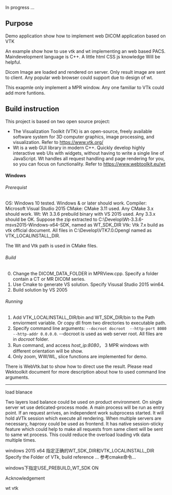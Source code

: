 In progress ...

## Purpose
Demo application show how to implement web DICOM application based on VTK

An example show how to use vtk and wt implementing an web based PACS. Maindevelopment language is C++. A little html CSS js knowledge Will be helpful.

Dicom Image are loaded and rendered on server. Only result image are sent to client. Any popular web browser could support due to design of wt.

This exapmle only implement a MPR window. Any one familiar to VTk could add more funtions.


## Build instruction

This project is based on two open source project:
- The Visualization Toolkit (VTK) is an open-source, freely available software system for 3D computer graphics, image processing, and visualization. Refer to https://www.vtk.org/
- Wt is a web GUI library in modern C++. Quickly develop highly interactive web UIs with widgets, without having to write a single line of JavaScript. Wt handles all request handling and page rendering for you, so you can focus on functionality. Refer to https://www.webtoolkit.eu/wt

#### Windows

###### Prerequist

OS: Windows 10 tested. Windows & or later should work.
Compiler: Microsoft Visual Studio 2015
CMake: CMake 3.11 used. Any CMake 3.x should work.
Wt: Wt 3.3.6 prebuild binary with VS 2015 used. Any 3.3.x should be OK. Suppose the zip extracted to C:\Develop\Wt-3.3.6-msvs2015-Windows-x64-SDK, named as WT_SDK_DIR
Vtk: Vtk 7.x build as vtk official document. All files in C:\Develop\VTK7.0.Opengl named as VTK_LOCALINSTALL_DIR.

The Wt and Vtk path is used in CMake files.

###### Build 
0. Change the DICOM_DATA_FOLDER in MPRView.cpp. Specify a folder contain a CT or MR DICOM series.
1. Use Cmake to generate VS solution. Specify Visusal Studio 2015 win64.
2. Build solution by VS 2005

###### Running
1. Add  VTK_LOCALINSTALL_DIR/bin and WT_SDK_DIR/bin to the Path enviorment variable. Or copy dll from two directories to executable path.
2. Specify command line arguments: ` --docroot docroot  --http-port 8080 --http-addr 0.0.0.0 `.  --docroot is used as web server root. All files are in *docroot* folder.
3. Run command, and access *host_ip:8080*， 3 MPR windows with different orientation will be show.
4. Only zoom, WW/WL, slice functions are implemented for demo.

There is WebVtk.bat to show how to direct use the result. Please read Wektoolkit document for more description about how to used command line arguments.


-----
load blanace

Two layers load balance could be used on product environment. On single server wt use deticated-process mode. A main process will be run as entry point. If an request arrives, an independent work subprocess started. It will hold aVTk session which execute all rendering. When multiple servers are necessary, haproxy could be used as frontend. It has native session-sticky feature which could help to make all requests from same client will be sent to same wt process. This could reduce the overload loading vtk data multiple times.

windows 2015 x64
指定正确的WT_SDK_DIR和VTK_LOCALINSTALL_DIR
Specify the Folder of VTk, build reference ... 参考cmake命令...

windows下指定USE_PREBUILD_WT_SDK ON

Acknowledgement

wt vtk




